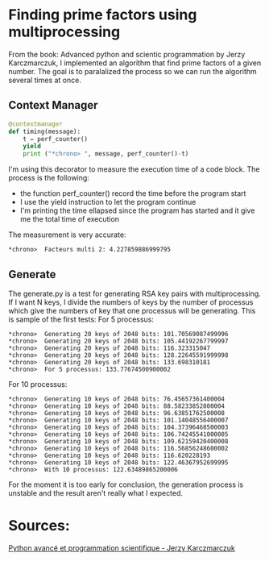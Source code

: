 # Finding prime factors using multiprocessing

From the book: Advanced python and scientic programmation by Jerzy Karczmarczuk, I implemented an algorithm that find prime factors of a given number. The goal is to paralalized the process so we can run the algorithm several times at once.


## Context Manager

```py
@contextmanager
def timing(message):
    t = perf_counter()
    yield
    print ("*chrono> ", message, perf_counter()-t)
```

I'm using this decorator to measure the execution time of a code block. The process is the following: 
- the function perf_counter() record the time before the program start
- I use the yield instruction to let the program continue
- I'm printing the time ellapsed since the program has started and it give me the total time of execution

The measurement is very accurate:
```
*chrono>  Facteurs multi 2: 4.227859886999795
```

## Generate
The generate.py is a test for generating RSA key pairs with multiprocessing. If I want N keys, I divide the numbers of keys by the number of processus which give the numbers of key that one processus will be generating. This is sample of the first tests:
For 5 processus:
```
*chrono>  Generating 20 keys of 2048 bits: 101.70569087499996
*chrono>  Generating 20 keys of 2048 bits: 105.44192267799997
*chrono>  Generating 20 keys of 2048 bits: 116.323315047
*chrono>  Generating 20 keys of 2048 bits: 128.22645591999998
*chrono>  Generating 20 keys of 2048 bits: 133.698310181
*chrono>  For 5 processus: 133.77674500900002
```
For 10 processus:
```
*chrono>  Generating 10 keys of 2048 bits: 76.45657361400004
*chrono>  Generating 10 keys of 2048 bits: 88.58233852800004
*chrono>  Generating 10 keys of 2048 bits: 96.63851762500008
*chrono>  Generating 10 keys of 2048 bits: 101.14048556400007
*chrono>  Generating 10 keys of 2048 bits: 104.37396468500003
*chrono>  Generating 10 keys of 2048 bits: 106.74245541000005
*chrono>  Generating 10 keys of 2048 bits: 109.62159420400008
*chrono>  Generating 10 keys of 2048 bits: 116.56856248600002
*chrono>  Generating 10 keys of 2048 bits: 116.620228193
*chrono>  Generating 10 keys of 2048 bits: 122.46367952699995
*chrono>  With 10 processus: 122.63489865200006
```

For the moment it is too early for conclusion, the generation process is unstable and the result aren't really what I expected. 


# Sources:
[Python avancé et programmation scientifique - Jerzy Karczmarczuk](https://hal.science/hal-02474793)